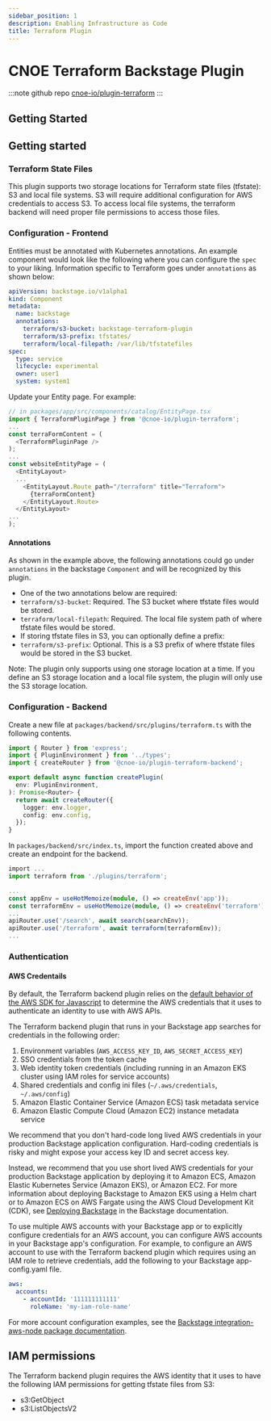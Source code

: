 ```yaml
---
sidebar_position: 1
description: Enabling Infrastructure as Code
title: Terraform Plugin
---
```

# CNOE Terraform Backstage Plugin
:::note github repo
[cnoe-io/plugin-terraform](https://github.com/cnoe-io/plugin-terraform)
:::
## Getting Started

## Getting started

### Terraform State Files
This plugin supports two storage locations for Terraform state files (tfstate): S3 and local file systems. S3 will require additional configuration for AWS credentials to access S3. To access local file systems, the terraform backend will need proper file permissions to access those files.

### Configuration - Frontend

Entities must be annotated with Kubernetes annotations. An example component
would look like the following where you can configure the `spec` to your
liking. Information specific to Terraform goes under `annotations` as 
shown below:

```yaml
apiVersion: backstage.io/v1alpha1
kind: Component
metadata:
  name: backstage
  annotations:
    terraform/s3-bucket: backstage-terraform-plugin
    terraform/s3-prefix: tfstates/
    terraform/local-filepath: /var/lib/tfstatefiles
spec:
  type: service
  lifecycle: experimental
  owner: user1
  system: system1
```

Update your Entity page. For example: 
```typescript
// in packages/app/src/components/catalog/EntityPage.tsx
import { TerraformPluginPage } from '@cnoe-io/plugin-terraform';
...
const terraFormContent = (
  <TerraformPluginPage />
);
...
const websiteEntityPage = (
  <EntityLayout>
  ...
    <EntityLayout.Route path="/terraform" title="Terraform">
      {terraFormContent}
    </EntityLayout.Route>
  </EntityLayout>
...  
);
```

#### Annotations
As shown in the example above, the following annotations could go under
`annotations` in the backstage `Component` and will be recognized by this plugin.

- One of the two annotations below are required:
- `terraform/s3-bucket`: Required. The S3 bucket where tfstate files would be stored.
- `terraform/local-filepath`: Required. The local file system path of where tfstate files would be stored.
- If storing tfstate files in S3, you can optionally define a prefix:
- `terraform/s3-prefix`: Optional. This is a S3 prefix of where tfstate files would be stored in the S3 bucket.

Note: The plugin only supports using one storage location at a time. If you define an S3 storage location and a local file system, the plugin will only use the S3 storage location.

### Configuration - Backend

Create a new file at `packages/backend/src/plugins/terraform.ts` with the following contents.

```typescript
import { Router } from 'express';
import { PluginEnvironment } from '../types';
import { createRouter } from '@cnoe-io/plugin-terraform-backend';

export default async function createPlugin(
  env: PluginEnvironment,
): Promise<Router> {
  return await createRouter({
    logger: env.logger,
    config: env.config,
  });
}

```

In `packages/backend/src/index.ts`, import the function created above and create an endpoint for the backend.

```typescript
import ...
import terraform from './plugins/terraform';

...
const appEnv = useHotMemoize(module, () => createEnv('app'));
const terraformEnv = useHotMemoize(module, () => createEnv('terraform'));
...
apiRouter.use('/search', await search(searchEnv));
apiRouter.use('/terraform', await terraform(terraformEnv));
...
```



### Authentication

#### AWS Credentails

By default, the Terraform backend plugin relies on the [default behavior of the AWS SDK for Javascript](https://docs.aws.amazon.com/AWSJavaScriptSDK/v3/latest/modules/_aws_sdk_credential_provider_node.html) to determine the AWS credentials that it uses to authenticate an identity to use with AWS APIs.

The Terraform backend plugin that runs in your Backstage app searches for credentials in the following order:

1. Environment variables (`AWS_ACCESS_KEY_ID`, `AWS_SECRET_ACCESS_KEY`)
1. SSO credentials from the token cache
1. Web identity token credentials (including running in an Amazon EKS cluster using IAM roles for service accounts)
1. Shared credentials and config ini files (`~/.aws/credentials`, `~/.aws/config`)
1. Amazon Elastic Container Service (Amazon ECS) task metadata service
1. Amazon Elastic Compute Cloud (Amazon EC2) instance metadata service

We recommend that you don't hard-code long lived AWS credentials in your production Backstage application configuration. Hard-coding credentials is risky and might expose your access key ID and secret access key.

Instead, we recommend that you use short lived AWS credentials for your production Backstage application by deploying it to Amazon ECS, Amazon Elastic Kubernetes Service (Amazon EKS), or Amazon EC2. For more information about deploying Backstage to Amazon EKS using a Helm chart or to Amazon ECS on AWS Fargate using the AWS Cloud Development Kit (CDK), see [Deploying Backstage](https://backstage.io/docs/deployment/) in the Backstage documentation.

To use multiple AWS accounts with your Backstage app or to explicitly configure credentials for an AWS account, you can configure AWS accounts in your Backstage app's configuration.
For example, to configure an AWS account to use with the Terraform backend plugin which requires using an IAM role to retrieve credentials, add the following to your Backstage app-config.yaml file.

```yaml
aws:
  accounts:
    - accountId: '111111111111'
      roleName: 'my-iam-role-name'
```

For more account configuration examples, see the [Backstage integration-aws-node package documentation](https://www.npmjs.com/package/@backstage/integration-aws-node).

## IAM permissions

The Terraform backend plugin requires the AWS identity that it uses to have the following IAM permissions for getting tfstate files from S3:

* s3:GetObject
* s3:ListObjectsV2

